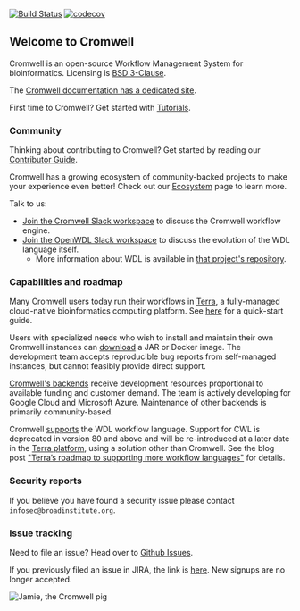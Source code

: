 [![Build Status](https://travis-ci.com/broadinstitute/cromwell.svg?branch=develop)](https://travis-ci.com/broadinstitute/cromwell?branch=develop)
[![codecov](https://codecov.io/gh/broadinstitute/cromwell/branch/develop/graph/badge.svg)](https://codecov.io/gh/broadinstitute/cromwell)

## Welcome to Cromwell

Cromwell is an open-source Workflow Management System for bioinformatics. Licensing is [BSD 3-Clause](LICENSE.txt).

The [Cromwell documentation has a dedicated site](https://cromwell.readthedocs.io/en/stable).

First time to Cromwell? Get started with [Tutorials](https://cromwell.readthedocs.io/en/stable/tutorials/FiveMinuteIntro/).

### Community

Thinking about contributing to Cromwell? Get started by reading our [Contributor Guide](CONTRIBUTING.md).

Cromwell has a growing ecosystem of community-backed projects to make your experience even better! Check out our [Ecosystem](https://cromwell.readthedocs.io/en/stable/Ecosystem/) page to learn more.

Talk to us:
- [Join the Cromwell Slack workspace](https://join.slack.com/t/cromwellhq/shared_invite/zt-dxmmrtye-JHxwKE53rfKE_ZWdOHIB4g) to discuss the Cromwell workflow engine.
- [Join the OpenWDL Slack workspace](https://join.slack.com/t/openwdl/shared_invite/zt-ctmj4mhf-cFBNxIiZYs6SY9HgM9UAVw) to discuss the evolution of the WDL language itself.
    - More information about WDL is available in [that project's repository](https://github.com/openwdl/wdl).  

### Capabilities and roadmap

Many Cromwell users today run their workflows in [Terra](https://app.terra.bio/), a fully-managed cloud-native bioinformatics computing platform. See [here](https://support.terra.bio/hc/en-us/articles/360036379771-Get-started-running-workflows) for a quick-start guide.

Users with specialized needs who wish to install and maintain their own Cromwell instances can [download](https://github.com/broadinstitute/cromwell/releases) a JAR or Docker image. The development team accepts reproducible bug reports from self-managed instances, but cannot feasibly provide direct support.

[Cromwell's backends](https://cromwell.readthedocs.io/en/stable/backends/Backends/) receive development resources proportional to available funding and customer demand. The team is actively developing for Google Cloud and Microsoft Azure. Maintenance of other backends is primarily community-based.

Cromwell [supports](https://cromwell.readthedocs.io/en/stable/LanguageSupport/) the WDL workflow language. Support for CWL is deprecated in version 80 and above and will be re-introduced at a later date in the [Terra platform](https://terra.bio/), using a solution other than Cromwell. See the blog post ["Terra’s roadmap to supporting more workflow languages"](https://terra.bio/terras-roadmap-to-supporting-more-workflow-languages/) for details.

### Security reports

If you believe you have found a security issue please contact `infosec@broadinstitute.org`.

### Issue tracking

Need to file an issue? Head over to [Github Issues](https://github.com/broadinstitute/cromwell/issues).

If you previously filed an issue in JIRA, the link is [here](https://github.com/broadinstitute/cromwell/issues). New signups are no longer accepted.

![Jamie, the Cromwell pig](docs/jamie_the_cromwell_pig.png)
